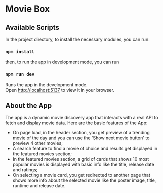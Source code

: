 # Movie Box

## Available Scripts

In the project directory, to install the necessary modules, you can run:

### `npm install`

then, to run the app in development mode, you can run

### `npm run dev`

Runs the app in the development mode.\
Open [http://localhost:5137](http://localhost:5137) to view it in your browser.

## About the App

<!-- ![Movie App Preview](https://images2.imgbox.com/dc/50/sruZZQsy_o.png) -->

The app is a dynamic movie discovery app that interacts with a real API to fetch and display movie data. Here are the basic features of the App:

- On page load, in the header section, you get preview of a trending movie of the day and you can use the 'Show next movie button' to preview 4 other movies;
- A search feature to find a movie of choice and results get displayed in the featured movies section;
- In the featured movies section, a grid of cards that shows 10 most popular movies is displayed with basic info like the title, release date and ratings;
- On selecting a movie card, you get redirected to another page that shows more info about the selected movie like the poster image, title, runtime and release date.

